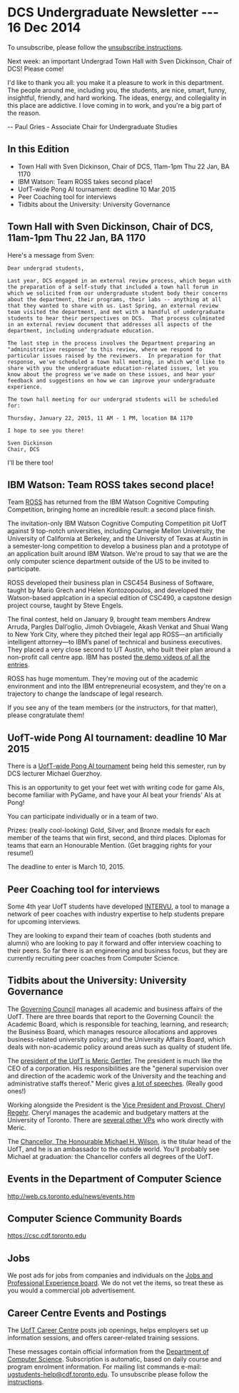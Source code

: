 DCS Undergraduate Newsletter  --- 16 Dec 2014
=============================================
To unsubscribe, please follow the [unsubscribe
instructions](https://ugo.cdf.toronto.edu/ugn/unsubscribe.txt).

Next week: an important Undergrad Town Hall with Sven Dickinson, Chair of DCS!  Please come!

I'd like to thank you all: you make it a pleasure to work in this department.  The people around me, including you, the students, are nice, smart, funny, insightful, friendly, and hard working.  The ideas, energy, and collegiality in this place are addictive.  I love coming in to work, and you're a big part of the reason.

-- Paul Gries - Associate Chair for Undergraduate Studies

In this Edition
---------------

- Town Hall with Sven Dickinson, Chair of DCS, 11am-1pm Thu 22 Jan, BA 1170
- IBM Watson: Team ROSS takes second place!
- UofT-wide Pong AI tournament: deadline 10 Mar 2015
- Peer Coaching tool for interviews
- Tidbits about the University: University Governance


Town Hall with Sven Dickinson, Chair of DCS, 11am-1pm Thu 22 Jan, BA 1170
-------------------------------------------------------------------------

Here's a message from Sven:

    Dear undergrad students,

    Last year, DCS engaged in an external review process, which began with the preparation of a self-study that included a town hall forum in which we solicited from our undergraduate student body their concerns about the department, their programs, their labs -- anything at all that they wanted to share with us. Last Spring, an external review team visited the department, and met with a handful of undergraduate students to hear their perspectives on DCS.  That process culminated in an external review document that addresses all aspects of the department, including undergraduate education.

    The last step in the process involves the Department preparing an "administrative response" to this review, where we respond to particular issues raised by the reviewers.  In preparation for that response, we've scheduled a town hall meeting, in which we'd like to share with you the undergraduate education-related issues, let you know about the progress we've made on these issues, and hear your feedback and suggestions on how we can improve your undergraduate experience.

    The town hall meeting for our undergrad students will be scheduled for:

    Thursday, January 22, 2015, 11 AM - 1 PM, location BA 1170

    I hope to see you there!

    Sven Dickinson
    Chair, DCS

I'll be there too!


IBM Watson: Team ROSS takes second place!
-----------------------------------------

Team [ROSS](http://www.poweredbyross.com) has returned from the IBM Watson Cognitive Computing Competition, bringing home an incredible result: a second place finish.

The invitation-only IBM Watson Cognitive Computing Competition pit UofT against 9 top-notch universities, including Carnegie Mellon University, the University of California at Berkeley, and the University of Texas at Austin in a semester-long competition to develop a business plan and a prototype of an application built around IBM Watson.  We're proud to say that we are the only computer science department outside of the US to be invited to participate.

ROSS developed their business plan in CSC454 Business of Software, taught by Mario Grech and Helen Kontozopoulos, and developed their Watson-based applcation in a special edition of CSC490, a capstone design project course, taught by Steve Engels.

The final contest, held on January 9, brought team members Andrew Arruda, Pargles Dall’oglio, Jimoh Ovbiagele, Akash Venkat and Shuai Wang to New York City, where they pitched their legal app ROSS—an artificially intelligent attorney—to IBM’s panel of technical and business executives.  They placed a very close second to UT Austin, who built their plan around a non-profit call centre app.  IBM has posted [the demo videos of all the entries](https://www.youtube.com/playlist?list=PLZDyxLlNKRY-2oGTHZrKILIDz7u4-p3dR).

ROSS has huge momentum.  They're moving out of the academic environment and into the IBM entrepreneurial ecosystem, and they're on a trajectory to change the landscape of legal research.

If you see any of the team members (or the instructors, for that matter), please congratulate them!


UofT-wide Pong AI tournament: deadline 10 Mar 2015
--------------------------------------------------

There is a [UofT-wide Pong AI tournament](http://www.cs.toronto.edu/~guerzhoy/pong2015/
) being held this semester, run by DCS lecturer Michael Guerzhoy.

This is an opportunity to get your feet wet with writing code for game AIs, become familiar with PyGame, and have your AI beat your friends' AIs at Pong!

You can participate individually or in a team of two.

Prizes: (really cool-looking) Gold, Silver, and Bronze medals for each member of the teams that win first, second, and third places. Diplomas for teams that earn an Honourable Mention. (Get bragging rights for your resume!)

The deadline to enter is March 10, 2015.


Peer Coaching tool for interviews
---------------------------------

Some 4th year UofT students have developed [INTERVU](http://intervu.wix.com/intervu), a tool to manage a network of peer coaches with industry expertise to help students prepare for upcoming interviews.

They are looking to expand their team of coaches (both students and alumni) who are looking to pay it forward and offer interview coaching to their peers. So far there is an engineering and business focus, but they are currently recruiting peer coaches from Computer Science.


Tidbits about the University: University Governance
---------------------------------------------------

The [Governing Council](http://www.governingcouncil.utoronto.ca/Governing_Council/bac/gc.htm) manages all academic and business affairs of the UofT.  There are three boards that report to the Governing Council: the Academic Board, which is responsible for teaching, learning, and research; the Business Board, which manages resource allocations and approves business-related university policy; and the University Affairs Board, which deals with non-academic policy around areas such as quality of student life.

The [president of the UofT is Meric Gertler](http://www.president.utoronto.ca).  The president is much like the CEO of a corporation.  His responsibilities are the "general supervision over and direction of the academic work of the University and the teaching and administrative staffs thereof."  Meric gives [a lot of speeches](http://www.president.utoronto.ca/speeches). (Really good ones!)

Working alongside the President is the [Vice President and Provost, Cheryl Regehr](http://www.provost.utoronto.ca).  Cheryl manages the academic and budgetary matters at the University of Toronto.  There are [several other VPs](http://www.president.utoronto.ca/duties-responsibilities-2) who work directly with Meric.

The [Chancellor, The Honourable Michael H. Wilson](http://www.chancellor.utoronto.ca), is the titular head of the UofT, and he is an ambassador to the outside world.  You'll probably see Michael at graduation: the Chancellor confers all degrees of the UofT.


Events in the Department of Computer Science
--------------------------------------------
<http://web.cs.toronto.edu/news/events.htm>

Computer Science Community Boards
---------------------------------
<https://csc.cdf.toronto.edu>

Jobs
----
We post ads for jobs from companies and individuals on the [Jobs and
Professional Experience
board](https://csc.cdf.toronto.edu/mybb/forumdisplay.php?fid=10). We do not
vet the items, so treat these as you would a commercial job advertisement.

Career Centre Events and Postings
---------------------------------
The [UofT Career Centre](http://www.careers.utoronto.ca) posts job openings,
helps employers set up information sessions, and offers career-related
training sessions.


These messages contain official information from the [Department of Computer
Science](http://web.cs.toronto.edu/home.htm). Subscription is automatic, based
on daily course and program enrolment information. For mailing list commands
e-mail: <ugstudents-help@cdf.toronto.edu>. To unsubscribe please follow the
[instructions](https://ugo.cdf.toronto.edu/ugn/unsubscribe.txt).
